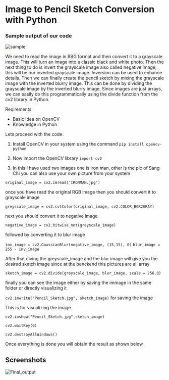 
# Image to Pencil Sketch Conversion with Python

### Sample output of our code

![sample](https://user-images.githubusercontent.com/77289751/132935424-8da95c53-7e34-4b65-a76d-ade542aecc17.jpg)



We need to read the image in RBG format and then convert it to a grayscale image. This will turn an image into a classic black and white photo. Then the next thing to do is invert the grayscale image also called negative image, this will be our inverted grayscale image. Inversion can be used to enhance details. Then we can finally create the pencil sketch by mixing the grayscale image with the inverted blurry image. This can be done by dividing the grayscale image by the inverted blurry image. Since images are just arrays, we can easily do this programmatically using the divide function from the cv2 library in Python.

Reqirements:
* Basic Idea on OpenCV
* Knowledge in Python

Lets proceed with the code.

1. Install OpenCV in your system using the command
`pip install opencv-python`

2. Now import the OpenCV library
`import cv2`

3. In this I have used two images one is iron man, other is the pic of Sang Chi you can also use your own picture from your system

`original_image = cv2.imread('IRONMAN.jpg')`

once you have read the original RGB image then you should convert it to grayscale image

`greyscale_image = cv2.cvtColor(original_image, cv2.COLOR_BGR2GRAY)`

next you should convert it to negative image

`negative_image = cv2.bitwise_not(greyscale_image)`

followed by converting it to blur image 

`inv_image = cv2.GaussianBlur(negative_image, (15,15), 0)`
`blur_image = 255 - inv_image`

After that diving the greyscale_image and the blur image will give you the desired sketch image since at the benckend this pictures are all array 

`sketch_image = cv2.divide(greyscale_image, blur_image, scale = 256.0)`

finally you can see the image either by saving the immage in the same folder or directly visualizing it

`cv2.imwrite("Pencil_Sketch.jpg", sketch_image)` for saving the image

This is for visualizing the image 

`cv2.imshow("Pencil_Sketch.jpg",sketch_image)`

`cv2.waitKey(0)`

`cv2.destroyAllWindows()`

Once everything is done you will obtain the result as shown below


## Screenshots

![Final_output](https://user-images.githubusercontent.com/77289751/132935317-7505e1a5-3f3c-4018-9765-02360b86439f.png)

  